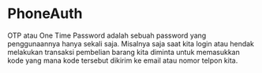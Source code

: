 # PhoneAuth
OTP atau One Time Password adalah sebuah password yang penggunaannya hanya sekali saja. Misalnya saja saat kita login atau hendak melakukan transaksi pembelian barang kita diminta untuk memasukkan kode yang mana kode tersebut dikirim ke email atau nomor telpon kita.
